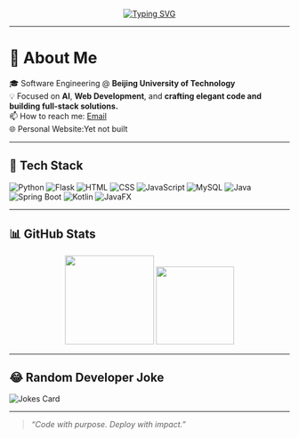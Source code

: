 <p align="center">
  <a href="https://git.io/typing-svg">
    <img src="https://readme-typing-svg.herokuapp.com?font=Fira+Code&size=22&duration=3000&pause=1000&color=4CAF50&center=true&vCenter=true&width=600&lines=Hi+there!+I'm+Gary.;Software+Engineer+%7C+AI+Explorer+%7C" alt="Typing SVG" />
  </a>
</p>

---

# 👋 About Me

🎓 Software Engineering @ **Beijing University of Technology**  
💡 Focused on **AI**, **Web Development**, and **crafting elegant code and building full-stack solutions.**  
📫 How to reach me: [Email](mailto:dy41928528@gmail.com)  
🌐 Personal Website:Yet not built

---

## 🧰 Tech Stack

![Python](https://img.shields.io/badge/-Python-3776AB?style=flat&logo=python&logoColor=white)
![Flask](https://img.shields.io/badge/-Flask-000000?style=flat&logo=flask)
![HTML](https://img.shields.io/badge/-HTML5-E34F26?style=flat&logo=html5)
![CSS](https://img.shields.io/badge/-CSS3-1572B6?style=flat&logo=css3)
![JavaScript](https://img.shields.io/badge/-JavaScript-F7DF1E?style=flat&logo=javascript&logoColor=black)
![MySQL](https://img.shields.io/badge/-MySQL-4479A1?style=flat&logo=mysql)
![Java](https://img.shields.io/badge/-Java-007396?style=flat&logo=java&logoColor=white)
![Spring Boot](https://img.shields.io/badge/-Spring%20Boot-6DB33F?style=flat&logo=spring-boot&logoColor=white)
![Kotlin](https://img.shields.io/badge/-Kotlin-0095D5?style=flat&logo=kotlin&logoColor=white)
![JavaFX](https://img.shields.io/badge/-JavaFX-3971A7?style=flat&logo=OpenJFX&logoColor=white)

---

## 📊 GitHub Stats

<p align="center">
  <img src="https://github-readme-stats.vercel.app/api?username=WhiteCamellia1104&show_icons=true&theme=radical" height="160" />
  <img src="https://github-readme-stats.vercel.app/api/top-langs/?username=WhiteCamellia1104&layout=compact&theme=radical" height="140"/>
</p>

---

## 😂 Random Developer Joke

![Jokes Card](https://readme-jokes.vercel.app/api?theme=tokyonight)

---

> *“Code with purpose. Deploy with impact.”*
